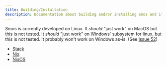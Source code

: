 ```yaml
---
title: Building/Installation
description: Documentation about building and/or installing Smos and its tools for each platform
---
```



Smos is currently developed on Linux.
It _should_ "just work" on MacOS but this is not tested.
It _should_ "just work" on Windows' subsystem for linux, but this is not tested.
It probably won't work on Windows as-is. (See [Issue 52](https://github.com/NorfairKing/smos/issues/52))

* [Stack](/installation/stack)
* [Nix](/installation/nix)
* [NixOS](/installation/nixos)
